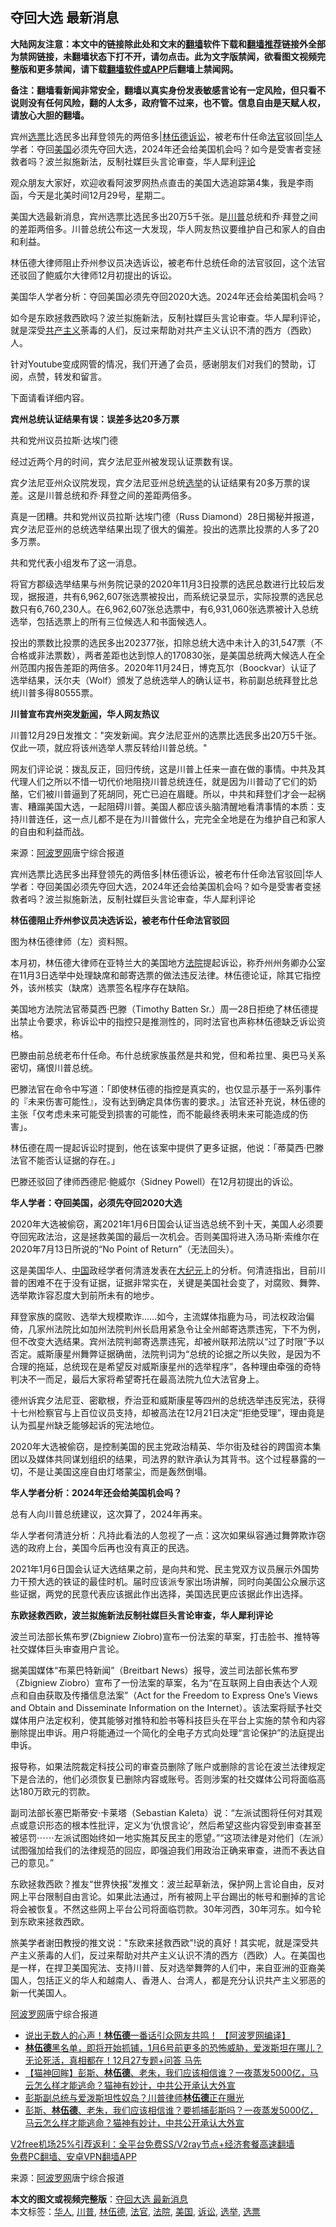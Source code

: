  <h2>夺回大选 最新消息</h2> <p class="notice"><b>大陆网友注意：本文中的链接除此处和文末的<a href="https://github.com/bannedbook/fanqiang" >翻墙</a>软件下载和<a href="https://github.com/killgcd/justmysocks/blob/master/README.md">翻墙推荐</a>链接外全部为禁网链接，未翻墙状态下打不开，请勿点击。此为文字版禁闻，欲看图文视频完整版和更多禁闻，请下载<a href="https://github.com/bannedbook/fanqiang">翻墙软件或APP</a>后翻墙上禁闻网。</p><p>备注：翻墙看新闻非常安全，翻墙以真实身份发表敏感言论有一定风险，但只看不说则没有任何风险，翻的人太多，政府管不过来，也不管。信息自由是天赋人权，请放心大胆的翻墙。</b></p>  <div class="entry"> <p id="summary">宾州<a href="https://www.bannedbook.org/bnews/tag/%E9%80%89%E7%A5%A8/" class="st_tag internal_tag" rel="tag" title="标签 选票 下的日志">选票</a>比选民多出拜登领先的两倍多|<a href="https://www.bannedbook.org/bnews/tag/%e6%9e%97%e4%bc%8d%e5%be%b7/" class="st_tag internal_tag" rel="tag" title="标签 林伍德 下的日志">林伍德</a><a href="https://www.bannedbook.org/bnews/tag/%E8%AF%89%E8%AE%BC/" class="st_tag internal_tag" rel="tag" title="标签 诉讼 下的日志">诉讼</a>，被老布什任命<a href="https://www.bannedbook.org/bnews/tag/%E6%B3%95%E5%AE%98/" class="st_tag internal_tag" rel="tag" title="标签 法官 下的日志">法官</a>驳回|<a href="https://www.bannedbook.org/bnews/tag/%e5%8d%8e%e4%ba%ba/" class="st_tag internal_tag" rel="tag" title="标签 华人 下的日志">华人</a>学者：夺回<a href="https://www.bannedbook.org/bnews/tag/%e7%be%8e%e5%9b%bd/" class="st_tag internal_tag" rel="tag" title="标签 美国 下的日志">美国</a>必须先夺回大选，2024年还会给美国机会吗？如今是受害者变拯救者吗？波兰拟施新法，反制社媒巨头言论审查，华人犀利<span class='wp_keywordlink_affiliate'><a href="https://www.bannedbook.org/bnews/comments/" title="新闻评论" target="_blank">评论</a></span></p> <p id="conimg">观众朋友大家好，欢迎收看阿波罗网热点直击的美国大选追踪第4集，我是李雨函，今天是北美时间12月29号，星期二。</p> <p>美国大选最新消息，宾州选票比选民多出20万5千张。是<a href="https://www.bannedbook.org/bnews/tag/%e5%b7%9d%e6%99%ae/" class="st_tag internal_tag" rel="tag" title="标签 川普 下的日志">川普</a>总统和乔&middot;拜登之间的差距两倍多。川普总统公布这一大发现，华人网友热议要维护自己和家人的自由和利益。</p> <p>林伍德大律师阻止乔州参议员决选诉讼，被老布什总统任命的法官驳回，这个法官还驳回了鲍威尔大律师12月初提出的诉讼。</p> <p>美国华人学者分析：夺回美国必须先夺回2020大选。2024年还会给美国机会吗？</p> <p>如今是东欧拯救西欧吗？波兰拟施新法，反制社媒巨头言论审查。华人犀利评论，就是深受<span class='wp_keywordlink'><a href="https://www.bannedbook.org/forum2/topic6177.html" title="《共产主义的终极目的》" target="_blank">共产主义</a></span>荼毒的人们，反过来帮助对共产主义认识不清的西方（西欧）人。</p> <p>针对Youtube变成网管的情况，我们开通了会员，感谢朋友们对我们的赞助，订阅，点赞，转发和留言。</p> <p>下面请看详细内容。</p> <p><strong>宾州总统认证结果有误：误差多达20多万票</strong></p> <p>共和党州议员拉斯&middot;达埃门德</p> <p>经过近两个月的时间，宾夕法尼亚州被发现认证票数有误。</p> <p>宾夕法尼亚州众议院发现，宾夕法尼亚州总统<a href="https://www.bannedbook.org/bnews/tag/%e9%80%89%e4%b8%be/" class="st_tag internal_tag" rel="tag" title="标签 选举 下的日志">选举</a>的认证结果有20多万票的误差。这是川普总统和乔&middot;拜登之间的差距两倍多。</p>  <p>真是一团糟。共和党州议员拉斯&middot;达埃门德（Russ Diamond）28日揭秘并报道，宾夕法尼亚州的总统选举结果出现了很大的偏差。投出的选票比投票的人多了20多万票。</p> <p>共和党代表小组发布了这一消息。</p> <p>将官方郡级选举结果与州务院记录的2020年11月3日投票的选民总数进行比较后发现，据报道，共有6,962,607张选票被投出，而系统记录显示，实际投票的选民总数只有6,760,230人。在6,962,607张总选票中，有6,931,060张选票被计入总统选举，包括选票上的所有三位候选人和书面候选人。</p> <p>投出的票数比投票的选民多出202377张，扣除总统大选中未计入的31,547票（不合格或非法票数），两者差距也达到惊人的170830张，是美国总统两大候选人在全州范围内报告差距的两倍多。2020年11月24日，博克瓦尔（Boockvar）认证了选举结果，沃尔夫（Wolf）颁发了总统选举人的确认证书，称前副总统拜登比总统川普多得80555票。</p> <p><strong>川普宣布宾州突发<span class='wp_keywordlink_affiliate'><a href="https://www.bannedbook.org/" title="新闻">新闻</a></span>，华人网友热议</strong></p> <p>川普12月29日发推文：&quot;突发新闻。宾夕法尼亚州的选票比选民多出20万5千张。仅此一项，就应将该州选举人票反转给川普总统。&quot;</p> <p>网友们评论说：拨乱反正，回归传统，这是川普上任来一直在做的事情。中共及其代理人们之所以不惜一切代价地阻挠川普总统连任，就是因为川普动了它们的奶酪，它们被川普逼到了死胡同，死亡已迫在眉睫。所以，中共和拜登们才会一起祸害、糟蹋美国大选，一起阻碍川普。美国人都应该头脑清醒地看清事情的本质：支持川普连任，这一点儿都不是在为川普做什么，完完全全地是在为维护自己和家人的自由和利益而战。</p> <p> 来源：<a href="https://www.aboluowang.com/2020/1229/1539567.html" target="_blank">阿波罗网</a>唐宁综合报道 </p> <p id="summary">宾州选票比选民多出拜登领先的两倍多|林伍德诉讼，被老布什任命法官驳回|华人学者：夺回美国必须先夺回大选，2024年还会给美国机会吗？如今是受害者变拯救者吗？波兰拟施新法，反制社媒巨头言论审查，华人犀利评论</p> <p><strong>林伍德阻止乔州参议员决选诉讼，被老布什任命法官驳回</strong></p> <p>图为林伍德律师（左）资料照。</p> <p>本月初，林伍德大律师在亚特兰大的美国地方<a href="https://www.bannedbook.org/bnews/tag/%e6%b3%95%e9%99%a2/" class="st_tag internal_tag" rel="tag" title="标签 法院 下的日志">法院</a>提起诉讼，称乔州州务卿办公室在11月3日选举中处理缺席和邮寄选票的做法违反法律。林伍德论证，除其它指控外，该州核实（缺席）选票签名程序存在缺陷。</p>  <p>美国地方法院法官蒂莫西&middot;巴滕（Timothy Batten Sr.）周一28日拒绝了林伍德提出禁止令要求，称诉讼中的指控只是推测性的，同时法官也声称林伍德缺乏诉讼资格。</p> <p>巴滕由前总统老布什任命。布什总统家族虽然是共和党，但和希拉里、奥巴马关系密切，痛恨川普总统。</p> <p>巴滕法官在命令中写道：「即使林伍德的指控是真实的，也仅显示基于一系列事件的『未来伤害可能性』，没有达到确定具体伤害的要求。」法官还补充说，林伍德的主张「仅考虑未来可能受到损害的可能性，而不能最终表明未来可能造成的伤害」。</p> <p>林伍德在周一提起诉讼时提到，他在该案中提供了更多证据，他说：「蒂莫西&middot;巴滕法官不能否认证据的存在。」</p> <p>巴滕还驳回了律师西德尼&middot;鲍威尔（Sidney Powell）在12月初提出的诉讼。</p> <p><strong>华人学者：夺回美国，必须先夺回2020大选</strong></p> <p>2020年大选被偷窃，离2021年1月6日国会认证当选总统不到十天，美国人必须要夺回宪政法治，这是拯救美国的最后一次机会。否则美国将进入汤马斯&middot;索维尔在2020年7月13日所说的&ldquo;No Point of Return&rdquo;（无法回头）。</p> <p>这是美国华人、<span class='wp_keywordlink_affiliate'><a href="https://www.bannedbook.org/" title="中国" target="_blank">中国</a></span>政经学者何清涟发表在<span class='wp_keywordlink_affiliate'><a href="http://www.epochtimes.com/" title="大纪元" target="_blank">大纪元</a></span>上的分析。何清涟指出，目前川普的困难不在于没有证据，证据非常实在，关键是美国社会变了，对腐败、舞弊、选举欺诈容忍度大到前所未有的地步。</p> <p>拜登家族的腐败、选举大规模欺诈&#8230;&#8230;如今，主流媒体指鹿为马，司法权政治偏倚，几家州法院比如加州法院判州长启用紧急令让全州邮寄选票违宪，下不为例，但不改变大选结果。宾州法院判邮寄选票违宪，却被州联邦法院以&ldquo;过了时限&rdquo;予以否定。威斯康星州舞弊证据确凿，法院判词为&ldquo;总统的论据之所以失败，是因为不合理的拖延，总统现在是希望反对威斯康星州的选举程序&rdquo;，各种理由牵强的奇特判决不一而足，最后大家将希望寄托在最高法院九位大法官身上。</p> <p>德州诉宾夕法尼亚、密歇根，乔治亚和威斯康星等四州的总统选举违反宪法，获得十七州检察官与上百位议员支持，却被高法在12月21日决定&ldquo;拒绝受理&rdquo;，理由竟是认为孤星州缺乏能够起诉的宪法地位。</p> <p>2020年大选被偷窃，是控制美国的民主党政治精英、华尔街及硅谷的跨国资本集团以及媒体共同谋划组织的结果，司法界的默许承认为其背书。这个过程暴露的一切，不是让美国这座自由灯塔蒙尘，而是轰然倒塌。</p> <p><strong>华人学者分析：2024年还会给美国机会吗？</strong></p>  <p>总有人向川普总统建议，这次算了，2024年再来。</p> <p>华人学者何清涟分析：凡持此看法的人忽视了一点：这次如果纵容通过舞弊欺诈窃选的政府上台，美国今后再也没有真正的民选。</p> <p>2021年1月6日国会认证大选结果之前，是向共和党、民主党双方议员展示外国势力干预大选的铁证的最佳时机。届时应该派专家出场讲解，同时向美国公众展示这些证据，两党的民意代表应该据此作出选择，美国选民更应该据此作出选择。</p> <p><strong>东欧拯救西欧，波兰拟施新法反制社媒巨头言论审查，华人犀利评论</strong></p> <p id="conimg">波兰司法部长焦布罗(Zbigniew Ziobro)宣布一份法案的草案，打击脸书、推特等社交媒体巨头审查用户言论。</p> <p>据美国媒体&ldquo;布莱巴特新闻&rdquo;（Breitbart News）报导，波兰司法部长焦布罗（Zbigniew Ziobro）宣布了一份法案的草案，名为&ldquo;在互联网上自由表达个人观点和自由获取及传播信息法案&rdquo;（Act for the Freedom to Express One&rsquo;s Views and Obtain and Disseminate Information on the Internet）。该法案将赋予社交媒体用户法定权利，使其能够对推特和脸书等科技巨头在平台上实施的禁令和内容删除提出申诉。用户将能通过一个简化的全电子方式向处理&ldquo;言论保护&rdquo;的法庭提出申诉。</p> <p>报导称，如果法院裁定科技公司的审查员删除了账户或删除的言论在波兰法律规定下是合法的，他们必须恢复已删除内容或账号。否则涉案的社交媒体公司将面临高达180万欧元的罚款。</p> <p>副司法部长塞巴斯蒂安&middot;卡莱塔（Sebastian Kaleta）说：&ldquo;左派试图将任何对其观点或意识形态的根本性批评，定义为&lsquo;仇恨言论&rsquo;，然后希望这些内容受到审查甚至被惩罚⋯⋯左派试图始终如一地实施其反民主的愿望。&rdquo;&ldquo;这项法律是对他们（左派）试图强加给我们的法律规范的回应，即强迫我们用政治正确来审查，进而不表达自己的意见。&rdquo;</p> <p>东欧拯救西欧？推友&ldquo;世界快报&rdquo;发推文：波兰起草新法，保护网上言论自由，反对网上平台限制自由言论。如果此法通过，所有被网上平台踢出的帐号和删掉的言论将会被恢复。不然这些网上平台公司将面临罚款。30年河西，30年河东。如今轮到东欧来拯救西欧。</p> <p>旅美学者谢田教授的推文说：&quot;东欧来拯救西欧&quot;!说的真好！其实呢，就是深受共产主义荼毒的人们，反过来帮助对共产主义认识不清的西方（西欧）人。在美国也是一样，在捍卫美国宪法、支持川普、反对选举舞弊的人们中，来自亚洲的亚裔美国人，包括正义的华人和越南人、香港人、台湾人，都是充分认识共产主义邪恶的新一代美国人。</p> <p><span class='wp_keywordlink_affiliate'><a href="https://www.aboluowang.com/" title="阿波罗网" target="_blank">阿波罗网</a></span>唐宁综合报道</p> <ul class='op-related-articles' title='相关阅读'> <li><a href='https://www.bannedbook.org/bnews/topimagenews/20201228/1456392.html' target='_blank'>说出无数人的心声！<b>林伍德</b>一番话引众网友共鸣！ 【阿波罗网编译】</a></li> <li><a href='https://www.bannedbook.org/bnews/bannedvideo/20201228/1456181.html' target='_blank'><b>林伍德</b>黑名单，即将开始抓铺，1月6号前更多的恐怖威胁，爱泼斯坦在哪儿？无论死活，真相都在！12月27专题+问答 马先</a></li> <li><a href='https://www.bannedbook.org/bnews/bannedvideo/20201227/1455896.html' target='_blank'>【猫神回眸】彭斯、<b>林伍德</b>、老朱，我们应该相信谁？一夜蒸发5000亿，马云怎么样才能逃命？猫神有妙计，中共公开承认大外宣</a></li> <li><a href='https://www.bannedbook.org/bnews/cnnews/20201227/1455830.html' target='_blank'>彭斯副总统与爱泼斯坦性奴岛？川普律师<b>林伍德</b>正在曝光</a></li> <li><a href='https://www.bannedbook.org/bnews/bannedvideo/20201227/1455660.html' target='_blank'>彭斯、<b>林伍德</b>、老朱，我们应该相信谁？要抓捕彭斯吗？一夜蒸发5000亿，马云怎么样才能逃命？猫神有妙计，中共公开承认大外宣</a></li> </ul> <p class="texttj"> <a href="https://github.com/bannedbook/fanqiang/wiki/V2ray%E6%9C%BA%E5%9C%BA" target="_blank">V2free机场25%引荐返利：全平台免费SS/V2ray节点+经济套餐高速翻墙</a><br/> <a href="https://github.com/bannedbook/fanqiang/wiki/%E7%A6%81%E9%97%BB%E7%BD%91%E5%AE%89%E5%8D%93%E7%BF%BB%E5%A2%99%E6%96%B0%E9%97%BBAPP" target="_blank">免费PC翻墙、安卓VPN翻墙APP</a></p><p> 来源：<a href="https://www.aboluowang.com/2020/1229/1539567.html" target="_blank">阿波罗网</a>唐宁综合报道 </p> <a name='sharetosocial'></a>       <div><b>本文的图文或视频完整版</b>：<a href='https://www.bannedbook.org/bnews/topimagenews/20201229/1457362.html'>夺回大选 最新消息</a></div>  </div><!--END ENTRY--> <div class="postfooter"> <div>本文标签：<a href="https://www.bannedbook.org/bnews/tag/%e5%8d%8e%e4%ba%ba/" rel="tag">华人</a>, <a href="https://www.bannedbook.org/bnews/tag/%e5%b7%9d%e6%99%ae/" rel="tag">川普</a>, <a href="https://www.bannedbook.org/bnews/tag/%e6%9e%97%e4%bc%8d%e5%be%b7/" rel="tag">林伍德</a>, <a href="https://www.bannedbook.org/bnews/tag/%E6%B3%95%E5%AE%98/" rel="tag">法官</a>, <a href="https://www.bannedbook.org/bnews/tag/%e6%b3%95%e9%99%a2/" rel="tag">法院</a>, <a href="https://www.bannedbook.org/bnews/tag/%e7%be%8e%e5%9b%bd/" rel="tag">美国</a>, <a href="https://www.bannedbook.org/bnews/tag/%E8%AF%89%E8%AE%BC/" rel="tag">诉讼</a>, <a href="https://www.bannedbook.org/bnews/tag/%e9%80%89%e4%b8%be/" rel="tag">选举</a>, <a href="https://www.bannedbook.org/bnews/tag/%E9%80%89%E7%A5%A8/" rel="tag">选票</a></div>  </div><!--END POSTFOOTER--> 